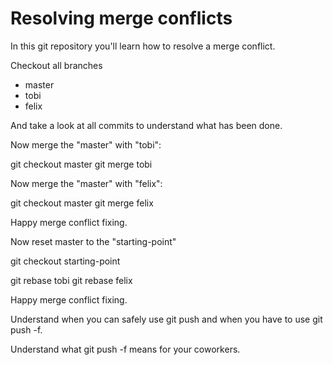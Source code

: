 # Resolving merge conflicts

In this git repository you'll learn how to resolve a merge conflict.

Checkout all branches

* master
* tobi
* felix

And take a look at all commits to understand what has been done.

Now merge the "master" with "tobi":

  git checkout master
  git merge tobi

Now merge the "master" with "felix":

  git checkout master
  git merge felix

Happy merge conflict fixing.

Now reset master to the "starting-point"

  git checkout starting-point

  git rebase tobi
  git rebase felix

Happy merge conflict fixing.

Understand when you can safely use git push and when you have
to use git push -f.

Understand what git push -f means for your coworkers.


